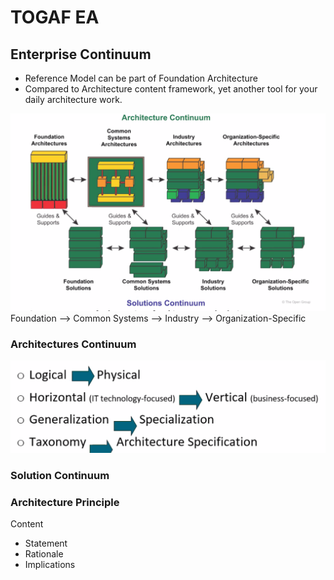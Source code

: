 # TOGAF EA 


## Enterprise Continuum

- Reference Model can be part of Foundation Architecture
- Compared to Architecture content framework, yet another tool for your daily architecture work.

![Architectures Continuum](arch-continuum.png)
Foundation --> Common Systems --> Industry --> Organization-Specific

### Architectures Continuum
![alt text](image-1.png)
### Solution Continuum


### Architecture Principle

Content
- Statement
- Rationale
- Implications